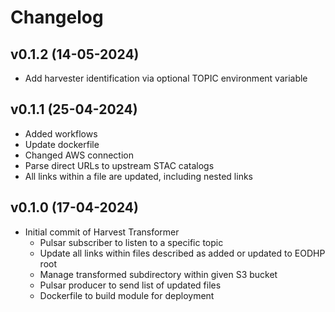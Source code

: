 # Changelog

## v0.1.2 (14-05-2024)

- Add harvester identification via optional TOPIC environment variable

## v0.1.1 (25-04-2024)

- Added workflows
- Update dockerfile
- Changed AWS connection
- Parse direct URLs to upstream STAC catalogs
- All links within a file are updated, including nested links

## v0.1.0 (17-04-2024)

- Initial commit of Harvest Transformer
  - Pulsar subscriber to listen to a specific topic
  - Update all links within files described as added or updated to EODHP root
  - Manage transformed subdirectory within given S3 bucket
  - Pulsar producer to send list of updated files
  - Dockerfile to build module for deployment
